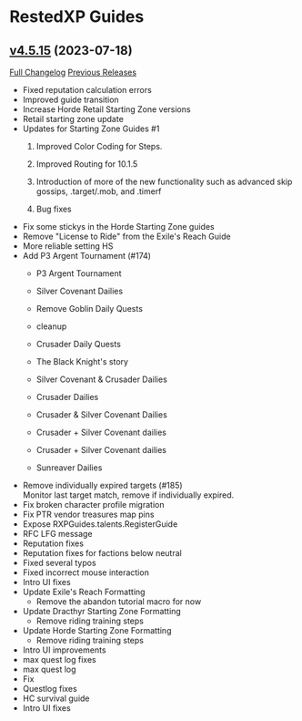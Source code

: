 # RestedXP Guides

## [v4.5.15](https://github.com/RestedXP/RXPGuides/tree/v4.5.15) (2023-07-18)
[Full Changelog](https://github.com/RestedXP/RXPGuides/compare/v4.5.14...v4.5.15) [Previous Releases](https://github.com/RestedXP/RXPGuides/releases)

- Fixed reputation calculation errors  
- Improved guide transition  
- Increase Horde Retail Starting Zone versions  
- Retail starting zone update  
- Updates for Starting Zone Guides #1  
    1. Improved Color Coding for Steps.  
    2. Improved Routing for 10.1.5  
    3. Introduction of more of the new functionality such as advanced skip gossips, .target/.mob, and .timerf  
    4. Bug fixes  
- Fix some stickys in the Horde Starting Zone guides  
- Remove "License to Ride" from the Exile's Reach Guide  
- More reliable setting HS  
- Add P3 Argent Tournament (#174)  
    * P3 Argent Tournament  
    * Silver Covenant Dailies  
    * Remove Goblin Daily Quests  
    * cleanup  
    * Crusader Daily Quests  
    * The Black Knight's story  
    * Silver Covenant & Crusader Dailies  
    * Crusader Dailies  
    * Crusader & Silver Covenant Dailies  
    * Crusader + Silver Covenant dailies  
    * Crusader + Silver Covenant dailies  
    * Sunreaver Dailies  
- Remove individually expired targets (#185)  
    Monitor last target match, remove if individually expired.  
- Fix broken character profile migration  
- Fix PTR vendor treasures map pins  
- Expose RXPGuides.talents.RegisterGuide  
- RFC LFG message  
- Reputation fixes  
- Reputation fixes for factions below neutral  
- Fixed several typos  
- Fixed incorrect mouse interaction  
- Intro UI fixes  
- Update Exile's Reach Formatting  
    - Remove the abandon tutorial macro for now  
- Update Dracthyr Starting Zone Formatting  
    - Remove riding training steps  
- Update Horde Starting Zone Formatting  
    - Remove riding training steps  
- Intro UI improvements  
- max quest log fixes  
- max quest log  
- Fix  
- Questlog fixes  
- HC survival guide  
- Intro UI fixes  
